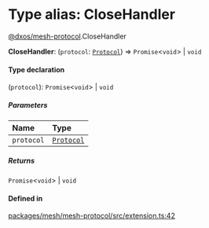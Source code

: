 # Type alias: CloseHandler

[@dxos/mesh-protocol](../modules/dxos_mesh_protocol.md).CloseHandler

 **CloseHandler**: (`protocol`: [`Protocol`](../classes/dxos_mesh_protocol.Protocol.md)) => `Promise`<`void`\> \| `void`

#### Type declaration

(`protocol`): `Promise`<`void`\> \| `void`

##### Parameters

| Name | Type |
| :------ | :------ |
| `protocol` | [`Protocol`](../classes/dxos_mesh_protocol.Protocol.md) |

##### Returns

`Promise`<`void`\> \| `void`

#### Defined in

[packages/mesh/mesh-protocol/src/extension.ts:42](https://github.com/dxos/dxos/blob/db8188dae/packages/mesh/mesh-protocol/src/extension.ts#L42)
